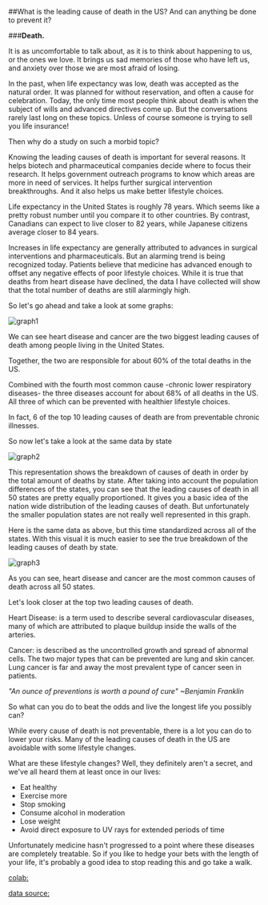 ##What is the leading cause of death in the US? And can anything be done to prevent it?



###**Death.**

It is as uncomfortable to talk about, as it is to think about happening to us, or the ones we love.  It brings us sad memories of those who have left us, and anxiety over those we are most afraid of losing.  

In the past, when life expectancy was low, death was accepted as the natural order.  It was planned for without reservation, and often a cause for celebration.  Today, the only time most people think about death is when the subject of wills and advanced directives come up.  But the conversations rarely last long on these topics. Unless of course someone is trying to sell you life insurance!


Then why do a study on such a morbid topic?


Knowing the leading causes of death is important for several reasons.  It helps biotech and pharmaceutical companies decide where to focus their research.  It helps government outreach programs to know which areas are more in need of services.  It helps further surgical intervention breakthroughs. And it also helps us make better lifestyle choices.

Life expectancy in the United States is roughly 78 years.  Which seems like a pretty robust number until you compare it to other countries. By contrast, Canadians can expect to live closer to 82 years, while Japanese citizens average closer to 84 years.  

Increases in life expectancy are generally attributed to advances in surgical interventions and pharmaceuticals. But an alarming trend is being recognized today. Patients believe that medicine has advanced enough to offset any negative effects of poor lifestyle choices. While it is true that deaths from heart disease have declined, the data I have collected will show that the total number of deaths are still alarmingly high.  

So let's go ahead and take a look at some graphs:

![graph1](project1/img/Graph_1.png)





We can see heart disease and cancer are the two biggest leading causes of death among people living in the United States.

 Together, the two are responsible for about 60% of the total deaths in the US.

Combined with the fourth most common cause -chronic lower respiratory diseases- the three diseases account for about 68% of all deaths in the US.  All three of which can be prevented with healthier lifestyle choices.

In fact, 6 of the top 10 leading causes of death are from preventable chronic illnesses.



So now let's take a look at the same data by state


![graph2](project1/img/graph_2.png)

This representation shows the breakdown of causes of death in order by the total amount of deaths by state.  After taking into account the population differences of the states, you can see that the leading causes of death in all 50 states are pretty equally proportioned.  It gives you a basic idea of the nation wide distribution of the leading causes of death.  But unfortunately the smaller population states are not really well represented in this graph.


Here is the same data as above, but this time standardized across all of the states.
With this visual it is much easier to see the true breakdown of the leading causes of death by state.  


![graph3](project/img/graph_3.png)


As you can see, heart disease and cancer are the most common causes of death across all 50 states.

Let's look closer at the top two leading causes of death.

Heart Disease: is a term used to describe several cardiovascular diseases, many of 					which are attributed to plaque buildup inside the walls of the 						arteries.  

Cancer:	is described as the uncontrolled growth and spread of abnormal cells. The 				two major types that can be prevented are lung and skin cancer. Lung 				cancer is far and away the most prevalent type of cancer seen in patients.



*"An ounce of preventions is worth a pound of cure" ~Benjamin Franklin*


So what can you do to beat the odds and live the longest life you possibly can?

While every cause of death is not preventable, there is a lot you can do to lower your risks.  Many of the leading causes of death in the US are avoidable with some lifestyle changes.



What are these lifestyle changes? Well, they definitely aren't a secret, and we've all heard them at least once in our lives:

* Eat healthy
* Exercise more
* Stop smoking
* Consume alcohol in moderation
* Lose weight
* Avoid direct exposure to UV rays for extended periods of time

Unfortunately medicine hasn't progressed to a point where these diseases are completely treatable. So if you like to hedge your bets with the length of your life, it's probably a good idea to stop reading this and go take a walk.

[colab:](https://colab.research.google.com/drive/1Ti8V3c2Wt3zBs3B2OWTDOAm2j1R3kc9m)


[data source:](https://catalog.data.gov/dataset/age-adjusted-death-rates-for-the-top-10-leading-causes-of-death-united-states-2013)
